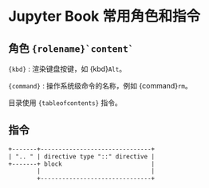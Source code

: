 # Jupyter Book 常用角色和指令

## 角色 `` {rolename}`content` ``

`{kbd}`
:   渲染键盘按键，如 {kbd}`Alt`。

`{command}`
:   操作系统级命令的名称，例如 {command}`rm`。

目录使用 `{tableofcontents}` 指令。

## 指令

```rst
+-------+-------------------------------+
| ".. " | directive type "::" directive |
+-------+ block                         |
        |                               |
        +-------------------------------+
```
